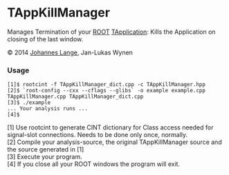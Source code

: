 # TAppKillManager
Manages Termination of your [ROOT](http://root.cern.ch) [TApplication](http://root.cern.ch/root/html/TApplication.html):
Kills the Application on closing of the last window.

&copy; 2014 [Johannes Lange](https://github.com/johannes-lange), Jan-Lukas Wynen

### Usage
<pre><code>[1]$ rootcint -f TAppKillManager_dict.cpp -c TAppKillManager.hpp
[2]$ `root-config --cxx --cflags --glibs` -o example example.cpp TAppKillManager.cpp TAppKillManager_dict.cpp
[3]$ ./example
... Your analysis runs ...
[4]$ </code></pre>
[1] Use rootcint to generate CINT dictionary for Class access needed for signal-slot connections. Needs to be done only once, normally.
<br>
[2] Compile your analysis-source, the original TAppKillManager source and the source generated in [1]
<br>
[3] Execute your program.
<br>
[4] If you close all your ROOT windows the program will exit.
